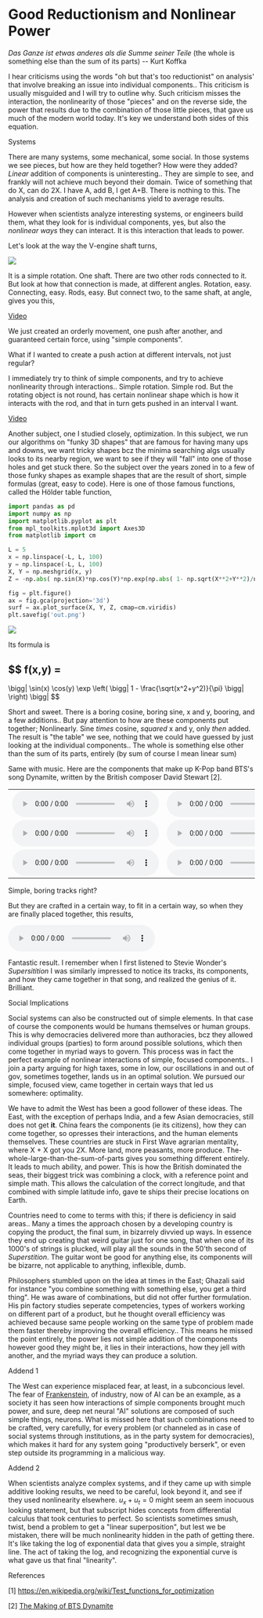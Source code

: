 # Good Reductionism and Nonlinear Power

*Das Ganze ist etwas anderes als die Summe seiner Teile* (the whole
is something else than the sum of its parts) -- Kurt Koffka

I hear criticisms using the words "oh but that's too reductionist" on
analysis' that involve breaking an issue into individual
components.. This criticism is usually misguided and I will try to
outline why. Such criticism misses the interaction, the nonlinearity
of those "pieces" and on the reverse side, the power that results due
to the combination of those little pieces, that gave us much of the
modern world today. It's key we understand both sides of this
equation.

Systems

There are many systems, some mechanical, some social. In those systems
we see pieces, but how are they held together? How were they added?
*Linear* addition of components is uninteresting.. They are simple to
see, and frankly will not achieve much beyond their domain.  Twice of
something that do X, can do 2X. I have A, add B, I get A+B. There is
nothing to this. The analysis and creation of such mechanisms yield to
average results.

However when scientists analyze interesting systems, or engineers
build them, what they look for is individual components, yes, but also
the *nonlinear ways* they can interact. It is this interaction that
leads to power.

Let's look at the way the V-engine shaft turns,

![](vengine.png)

It is a simple rotation. One shaft. There are two other rods connected
to it. But look at how that connection is made, at different
angles. Rotation, easy. Connecting, easy. Rods, easy. But connect two,
to the same shaft, at angle, gives you this,

[Video](https://drive.google.com/uc?export=view&id=18wE8NaHsydycnITM_OGuDX3WMrjndPgN)

We just created an orderly movement, one push after another, and guaranteed
certain force, using "simple components".

What if I wanted to create a push action at different intervals, not
just regular?

I immediately try to think of simple components, and try to achieve
nonlinearity through interactions.. Simple rotation. Simple rod. But
the rotating object is not round, has certain nonlinear shape which is
how it interacts with the rod, and that in turn gets pushed in an
interval I want.

[Video](diff-rhytm.gif)

Another subject, one I studied closely, optimization. In this subject,
we run our algorithms on "funky 3D shapes" that are famous for having
many ups and downs, we want tricky shapes bcz the minima searching
algs usually looks to its nearby region, we want to see if they will
"fall" into one of those holes and get stuck there. So the subject
over the years zoned in to a few of those funky shapes as example
shapes that are the result of short, simple formulas (great, easy to
code).  Here is one of those famous functions, called the Hölder table
function,


```python
import pandas as pd
import numpy as np
import matplotlib.pyplot as plt
from mpl_toolkits.mplot3d import Axes3D    
from matplotlib import cm

L = 5
x = np.linspace(-L, L, 100)
y = np.linspace(-L, L, 100)
X, Y = np.meshgrid(x, y)                            
Z = -np.abs( np.sin(X)*np.cos(Y)*np.exp(np.abs( 1- np.sqrt(X**2+Y**2)/np.pi  ))  )

fig = plt.figure()
ax = fig.gca(projection='3d')                      
surf = ax.plot_surface(X, Y, Z, cmap=cm.viridis)
plt.savefig('out.png')
```

![](holder.png)

Its formula is

$$
f(x,y) =
-
\bigg|
\sin(x) \cos(y) \exp \left( \bigg| 1 - \frac{\sqrt(x^2+y^2)}{\pi}  \bigg| \right)
\bigg| 
$$

Short and sweet. There is a boring cosine, boring sine, x and y,
booring, and a few additions.. But pay attention to how are these
components put together; Nonlinearly. Sine *times* cosine, *squared* x
and y, only *then* added. The result is "the table" we see, nothing
that we could have guessed by just looking at the individual
components.. The whole is something else other than the sum of its
parts, entirely (by sum of course I mean linear sum)

Same with music. Here are the components that make up K-Pop band BTS's
song Dynamite, written by the British composer David Stewart [2]. 

<table>
<tr>
<td>
<audio controls="controls">
  <source src="https://drive.google.com/uc?export=view&id=12Jo-UCYO80oBnz2GDVf5HFldtapS3i5I">
</audio>
</td>
<td>
<audio controls="controls">
  <source src="https://drive.google.com/uc?export=view&id=1ooRjn-sHR8AfkTrGiUo2HQPJBgVbozGk">
</audio>
</td>
<td>
<audio controls="controls">
  <source src="https://drive.google.com/uc?export=view&id=1KLMiRvfR-8hDn_H1mg9ejw2d4TEavqng">
</audio>
</td>
</tr>
<tr>
<td>
<audio controls="controls">
  <source src="https://drive.google.com/uc?export=view&id=1f4rtgBiXMxaDcRFrt17VJ8JSOeIdUyu1">
</audio>
</td>
<td>
<audio controls="controls">
  <source src="https://drive.google.com/uc?export=view&id=1yabQPKCpt1f9EY3cXkERfE11MdhdI2Ya">
</audio>
</td>
<td>
<audio controls="controls">
  <source src="https://drive.google.com/uc?export=view&id=1wEg_g574E1EaOkIznjld2Q6P9u0Hdy4i">
</audio>
</td>
</tr>
<tr>
<td>
<audio controls="controls">
  <source src="https://drive.google.com/uc?export=view&id=1-6fDaf5y6L6Dhjhv3w1bjtJ_5zA974ss">
</audio>
</td>
<td>
<audio controls="controls">
  <source src="https://drive.google.com/uc?export=view&id=1-Z1mtAwsJ5TwYJPv8B0e4MV3-GCJ5roa">
</audio>
</td>
<td>
<audio controls="controls">
  <source src="https://drive.google.com/uc?export=view&id=1YHatoBHUfzY66L7QIkJjTUVUT6tpYzj9">
</audio>
</td>
</tr>
</table>

Simple, boring tracks right?

But they are crafted in a certain way, to fit in a certain way, so
when they are finally placed together, this results,

<audio controls="controls">
  <source src="https://drive.google.com/uc?export=view&id=1MzNva_prkzCmM2O3FmhtotyOtU1AtHvD">
</audio>

Fantastic result. I remember when I first listened to Stevie Wonder's
*Supersitition* I was similarly impressed to notice its tracks, its
components, and how they came together in that song, and realized the
genius of it. Brilliant.

Social Implications

Social systems can also be constructed out of simple elements. In that
case of course the components would be humans themselves or human
groups. This is why democracies delivered more than authoracies, bcz
they allowed individual groups (parties) to form around possible
solutions, which then come together in myriad ways to govern. This
process was in fact the perfect example of nonlinear interactions of
simple, focused components.. I join a party arguing for high taxes,
some in low, our oscillations in and out of gov, sometimes together,
lands us in an optimal solution. We pursued our simple, focused view,
came together in certain ways that led us somewhere: optimality. 

We have to admit the West has been a good follower of these ideas. The
East, with the exception of perhaps India, and a few Asian
democracies, still does not get **it**. China fears the components (ie
its citizens), how they can come together, so opresses their
interactions, and the human elements themselves. These countries are
stuck in First Wave agrarian mentality, where X + X got you 2X. More
land, more peasants, more produce. The-whole-large-than-the-sum-of-parts gives you something
different entirely. It leads to much ability, and power. This is how
the British dominated the seas, their biggest trick was combining a
clock, with a reference point and simple math. This allows the
calculation of the correct longitude, and that combined with simple
latitude info, gave te ships their precise locations on Earth.

Countries need to come to terms with this; if there is deficiency in
said areas.. Many a times the approach chosen by a developing country
is copying the product, the final sum, in bizarrely divvied up
ways. In essence they end up creating that weird guitar just for one
song, that when one of its 1000's of strings is plucked, will play all
the sounds in the 50'th second of *Superstition*. The guitar wont be
good for anything else, its components will be bizarre, not applicable
to anything, inflexible, dumb.

Philosophers stumbled upon on the idea at times in the East; Ghazali
said for instance "you combine something with something else, you get
a third thing". He was aware of combinations, but did not offer
further formulation. His pin factory studies seperate competencies,
types of workers working on different part of a product, but he
thought overall efficiency was achieved because same people working on
the same type of problem made them faster thereby improving the
overall efficiency.. This means he missed the point entirely, the
power lies not simple addition of the components however good they
might be, it lies in their interactions, how they jell with another,
and the myriad ways they can produce a solution.

Addend 1

The West can experience misplaced fear, at least, in a subconcious
level. The fear of [Frankenstein](2020/07/robot-frankenstein.md), of
industry, now of AI can be an example, as a society it has seen how
interactions of simple components brought much power, and sure, deep
net neural "AI" solutions are composed of such simple things,
neurons. What is missed here that such combinations need to be
crafted, very carefully, for every problem (or channeled as in case of
social systems through institutions, as in the party system for
democracies), which makes it hard for any system going "productively
berserk", or even step outside its programming in a malicious way.

Addend 2

When scientists analyze complex systems, and if they came up with
simple additive looking results, we need to be careful, look beyond
it, and see if they used nonlinearity elsewhere. $u_x + u_t = 0$ might
seem an seem inocuous looking statement, but that subscript hides
concepts from differential calculus that took centuries to perfect. So
scientists sometimes smush, twist, bend a problem to get a "linear
superposition", but lest we be mistaken, there will be much
nonlinearity hidden in the path of getting there. It's like taking the
log of exponential data that gives you a simple, straight line. The
act of taking the log, and recognizing the exponential curve is what
gave us that final "linearity".

References

[1] https://en.wikipedia.org/wiki/Test_functions_for_optimization

[2] [The Making of BTS Dynamite](https://youtu.be/qBCM1Fy-ByY)

